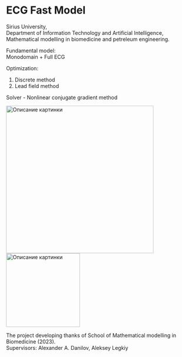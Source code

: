 # ECG Fast Model

Sirius University,  
Department of Information Technology and Artificial Intelligence,  
Mathematical modelling in biomedicine and petreleum engineering.

Fundamental model:  
Monodomain + Full ECG  

Optimization:  
1) Discrete method   
2) Lead field method   

Solver - Nonlinear conjugate gradient method  

<image src="https://biomolecula.ru/img/content/logo-unisirius.png" alt="Описание картинки" width="400">   <image src="https://yt3.googleusercontent.com/ytc/AL5GRJXIeMRijXBvlIipDyAORbhmjUnix0HlG9GwoYmW=s900-c-k-c0x00ffffff-no-rj" alt="Описание картинки" width="200">

The project developing thanks of School of Mathematical modelling in Biomedicine (2023).  
Supervisors: Alexander A. Danilov, Aleksey Legkiy 
